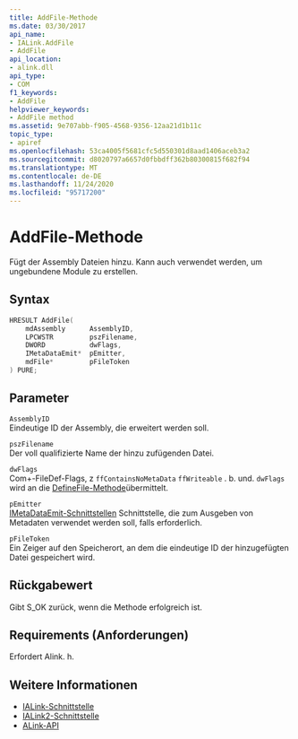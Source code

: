 ```yaml
---
title: AddFile-Methode
ms.date: 03/30/2017
api_name:
- IALink.AddFile
- AddFile
api_location:
- alink.dll
api_type:
- COM
f1_keywords:
- AddFile
helpviewer_keywords:
- AddFile method
ms.assetid: 9e707abb-f905-4568-9356-12aa21d1b11c
topic_type:
- apiref
ms.openlocfilehash: 53ca4005f5681cfc5d550301d8aad1406aceb3a2
ms.sourcegitcommit: d8020797a6657d0fbbdff362b80300815f682f94
ms.translationtype: MT
ms.contentlocale: de-DE
ms.lasthandoff: 11/24/2020
ms.locfileid: "95717200"
---
```

# <a name="addfile-method"></a>AddFile-Methode

Fügt der Assembly Dateien hinzu. Kann auch verwendet werden, um ungebundene Module zu erstellen.  
  
## <a name="syntax"></a>Syntax  
  
```cpp  
HRESULT AddFile(  
    mdAssembly      AssemblyID,  
    LPCWSTR         pszFilename,  
    DWORD           dwFlags,  
    IMetaDataEmit*  pEmitter,  
    mdFile*         pFileToken  
) PURE;  
```  
  
## <a name="parameters"></a>Parameter  

 `AssemblyID`  
 Eindeutige ID der Assembly, die erweitert werden soll.  
  
 `pszFilename`  
 Der voll qualifizierte Name der hinzu zufügenden Datei.  
  
 `dwFlags`  
 Com+-FileDef-Flags, z `ffContainsNoMetaData` `ffWriteable` . b. und. `dwFlags` wird an die [DefineFile-Methode](../metadata/imetadataassemblyemit-definefile-method.md)übermittelt.  
  
 `pEmitter`  
 [IMetaDataEmit-Schnittstellen](../metadata/imetadataemit-interface.md) Schnittstelle, die zum Ausgeben von Metadaten verwendet werden soll, falls erforderlich.  
  
 `pFileToken`  
 Ein Zeiger auf den Speicherort, an dem die eindeutige ID der hinzugefügten Datei gespeichert wird.  
  
## <a name="return-value"></a>Rückgabewert  

 Gibt S_OK zurück, wenn die Methode erfolgreich ist.  
  
## <a name="requirements"></a>Requirements (Anforderungen)  

 Erfordert Alink. h.  
  
## <a name="see-also"></a>Weitere Informationen

- [IALink-Schnittstelle](ialink-interface.md)
- [IALink2-Schnittstelle](ialink2-interface.md)
- [ALink-API](index.md)
